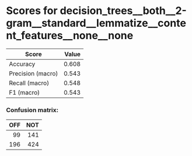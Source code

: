 # Scores for decision_trees__both__2-gram__standard__lemmatize__content_features__none__none
|      Score      |Value|
|-----------------|----:|
|Accuracy         |0.608|
|Precision (macro)|0.543|
|Recall (macro)   |0.548|
|F1 (macro)       |0.543|

### Confusion matrix:
|OFF|NOT|
|--:|--:|
| 99|141|
|196|424|
